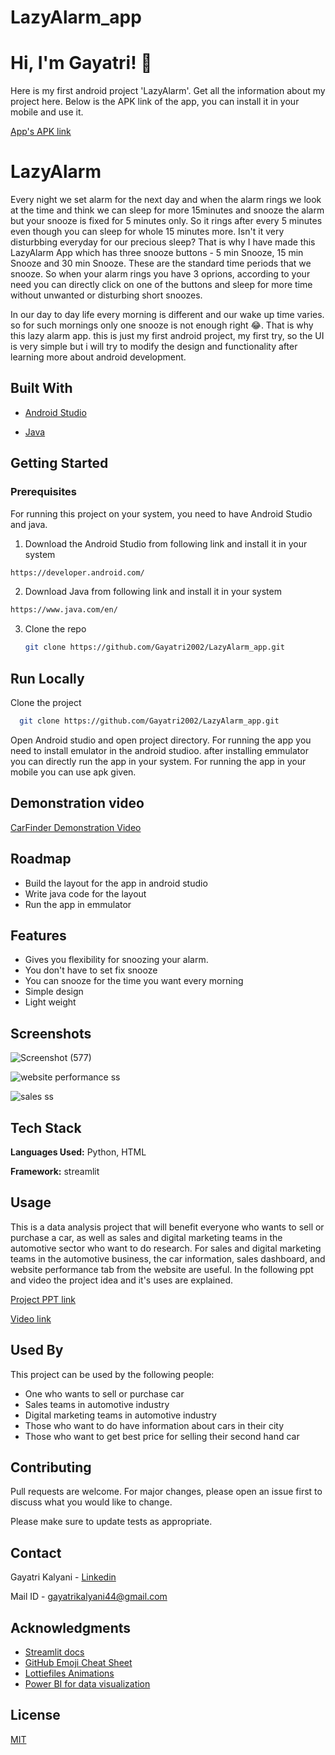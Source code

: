 # LazyAlarm_app
# Hi, I'm Gayatri! 👋
Here is my first android project 'LazyAlarm'. Get all the information about my project here. Below is the APK link of the app, you can install it in your mobile and use it.

[App's APK link](https://carfinderdataproject.herokuapp.com/)
# LazyAlarm

Every night we set alarm for the next day and when the alarm rings we look at the time and think we can sleep for more 15minutes and snooze the alarm but your snooze is fixed for 5 minutes only. So it rings after every 5 minutes even though you can sleep for whole 15 minutes more. Isn't it very disturbbing everyday for our precious sleep? That is why I have made this LazyAlarm App which has three snooze buttons - 5 min Snooze, 15 min Snooze and 30 min Snooze. These are the standard time periods that we snooze. So when your alarm rings you have 3 oprions, according to your need you can directly click on one of the buttons and sleep for more time without unwanted or disturbing short snoozes.

In our day to day life every morning is different and our wake up time varies. so for such mornings only one snooze is not enough right 😂. That is why this lazy alarm app. this is just my first android project, my first try, so the UI is very simple but i will try to modify the design and functionality after learning more about android development.


## Built With

* [Android Studio](https://developer.android.com/)

* [Java](https://www.java.com/en/)


## Getting Started


### Prerequisites

For running this project on your system, you need to have Android Studio and java.
1. Download the Android Studio from following link and install it in your system
  ```sh
  https://developer.android.com/
   ```
2. Download Java from following link and install it in your system
  ```sh
  https://www.java.com/en/
   ```

3. Clone the repo
   ```sh
   git clone https://github.com/Gayatri2002/LazyAlarm_app.git
   ```  

## Run Locally

Clone the project

```bash
  git clone https://github.com/Gayatri2002/LazyAlarm_app.git
```

Open Android studio and open project directory. For running the app you need to install emulator in the android studioo. after installing emmulator you can directly run the app in your system. For running the app in your mobile you can use apk given.

## Demonstration video

[CarFinder Demonstration Video](https://1drv.ms/v/s!Am250_ZUlrWBgRXvsJ3IDoKDtJME?e=ZJgwzS)


## Roadmap
- Build the layout for the app in android studio
- Write java code for the layout
- Run the app in emmulator


## Features

- Gives you flexibility for snoozing your alarm.
- You don't have to set fix snooze
- You can snooze for the time you want every morning
- Simple design
- Light weight


## Screenshots

![Screenshot (577)](https://user-images.githubusercontent.com/84678828/170862212-f06de3a5-f493-438e-8a67-c56efc9e7eff.png)


![website performance ss](https://user-images.githubusercontent.com/84678828/170862237-b259021e-4398-4092-9bb1-2d61282958eb.png)

![sales ss](https://user-images.githubusercontent.com/84678828/170862246-f80f2a0d-6065-4b96-bb8f-73d1cff4634a.png)


## Tech Stack

**Languages Used:** Python, HTML

**Framework:** streamlit

## Usage
This is a data analysis project that will benefit everyone who wants to sell or purchase a car, as well as sales and digital marketing teams in the automotive sector who want to do research. For sales and digital marketing teams in the automotive business, the car information, sales dashboard, and website performance tab from the website are useful.
In the following ppt and video the project idea and it's uses are explained.

[Project PPT link](https://www.canva.com/design/DAFB_cbevI4/PuffPOhnvq9TzimRI4geOA/view?utm_content=DAFB_cbevI4&utm_campaign=designshare&utm_medium=link2&utm_source=sharebutton)

[Video link](https://1drv.ms/v/s!Am250_ZUlrWBgRXvsJ3IDoKDtJME?e=ZJgwzS)


## Used By

This project can be used by the following people:

- One who wants to sell or purchase car
- Sales teams in automotive industry
- Digital marketing teams in automotive industry
- Those who want to do have information about cars in their city
- Those who want to get best price for selling their second hand car 


## Contributing
Pull requests are welcome. For major changes, please open an issue first to discuss what you would like to change.

Please make sure to update tests as appropriate.

## Contact

Gayatri Kalyani - [Linkedin](https://www.linkedin.com/in/gayatri-kalyani-397911217/) 

Mail ID - gayatrikalyani44@gmail.com




## Acknowledgments

* [Streamlit docs](https://docs.streamlit.io/)
* [GitHub Emoji Cheat Sheet](https://www.webpagefx.com/tools/emoji-cheat-sheet)
* [Lottiefiles Animations](https://lottiefiles.com/featured)
* [Power BI for data visualization](https://powerbi.microsoft.com/en-au/)

## License
[MIT](https://choosealicense.com/licenses/mit/)

